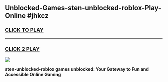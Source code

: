 
## Unblocked-Games-sten-unblocked-roblox-Play-Online #jhkcz
<h3>
<a href="https://news.freeplayer.one?title=sten-unblocked-roblox&ref=3">CLICK TO PLAY</a></h3>
<hr>

<h3>
<a href="https://news.freeplayer.one?title=sten-unblocked-roblox&ref=3">CLICK 2 PLAY</a>
  
</h3>

<a href="https://news.freeplayer.one?title=sten-unblocked-roblox&ref=3"><img src="https://clearcache.store/games.png"></a>


**sten-unblocked-roblox games unblocked: Your Gateway to Fun and Accessible Online Gaming**
